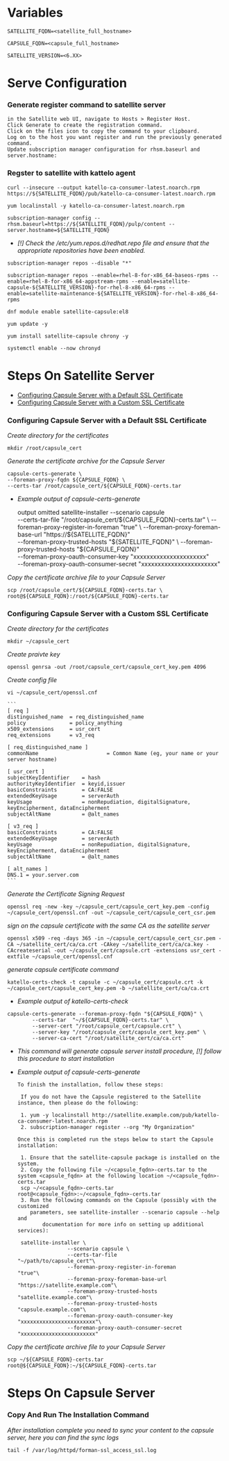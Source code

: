 # Variables

```
SATELLITE_FQDN=<satellite_full_hostname>
```

```
CAPSULE_FQDN=<capsule_full_hostname>
```

```
SATELLITE_VERSION=<6.XX>
```

# Serve Configuration

### Generate register command to satellite server

	in the Satellite web UI, navigate to Hosts > Register Host.
	Click Generate to create the registration command.
	Click on the files icon to copy the command to your clipboard.
	Log on to the host you want register and run the previously generated command.
	Update subscription manager configuration for rhsm.baseurl and server.hostname:

### Regster to satellite with kattelo agent

```
curl --insecure --output katello-ca-consumer-latest.noarch.rpm https://${SATELLITE_FQDN}/pub/katello-ca-consumer-latest.noarch.rpm
```

```
yum localinstall -y katello-ca-consumer-latest.noarch.rpm
```

```
subscription-manager config --rhsm.baseurl=https://${SATELLITE_FQDN}/pulp/content --server.hostname=${SATELLITE_FQDN}
```

* *[!] Check the /etc/yum.repos.d/redhat.repo file and ensure that the appropriate repositories have been enabled.*

```
subscription-manager repos --disable "*"
```

```
subscription-manager repos --enable=rhel-8-for-x86_64-baseos-rpms --enable=rhel-8-for-x86_64-appstream-rpms --enable=satellite-capsule-${SATELLITE_VERSION}-for-rhel-8-x86_64-rpms --enable=satellite-maintenance-${SATELLITE_VERSION}-for-rhel-8-x86_64-rpms
```

```
dnf module enable satellite-capsule:el8
```

```
yum update -y
```

```
yum install satellite-capsule chrony -y
```

```
systemctl enable --now chronyd
```

# Steps On Satellite Server

- [Configuring Capsule Server with a Default SSL Certificate](#Configuring-Capsule-Server-with-a-Default-SSL-Certificate)
- [Configuring Capsule Server with a Custom SSL Certificate](#Configuring-Capsule-Server-with-a-Custom-SSL-Certificate)

### Configuring Capsule Server with a Default SSL Certificate

*Create directory for the certificates*

```
mkdir /root/capsule_cert
```

*Generate the certificate archive for the Capsule Server*

```
capsule-certs-generate \
--foreman-proxy-fqdn ${CAPSULE_FQDN} \
--certs-tar /root/capsule_cert/${CAPSULE_FQDN}-certs.tar
```

* *Example output of capsule-certs-generate*

	output omitted
	satellite-installer --scenario capsule \
	--certs-tar-file "/root/capsule_cert/${CAPSULE_FQDN}-certs.tar" \
	--foreman-proxy-register-in-foreman "true" \
	--foreman-proxy-foreman-base-url "https://${SATELLITE_FQDN}" \
	--foreman-proxy-trusted-hosts "${SATELLITE_FQDN}" \
	--foreman-proxy-trusted-hosts "${CAPSULE_FQDN}" \
	--foreman-proxy-oauth-consumer-key "xxxxxxxxxxxxxxxxxxxxxx" \
	--foreman-proxy-oauth-consumer-secret "xxxxxxxxxxxxxxxxxxxxxxx"

*Copy the certificate archive file to your Capsule Server*

```
scp /root/capsule_cert/${CAPSULE_FQDN}-certs.tar \
root@${CAPSULE_FQDN}:/root/${CAPSULE_FQDN}-certs.tar
```

### Configuring Capsule Server with a Custom SSL Certificate

*Create directory for the certificates*

```
mkdir ~/capsule_cert
```

*Create praivte key*

```
openssl genrsa -out /root/capsule_cert/capsule_cert_key.pem 4096
```

*Create config file*

```
vi ~/capsule_cert/openssl.cnf
```

	```
	[ req ]
	distinguished_name  = req_distinguished_name
	policy              = policy_anything
	x509_extensions     = usr_cert
	req_extensions      = v3_req

	[ req_distinguished_name ]
	commonName                      = Common Name (eg, your name or your server hostname)

	[ usr_cert ]
	subjectKeyIdentifier    = hash
	authorityKeyIdentifier  = keyid,issuer
	basicConstraints        = CA:FALSE
	extendedKeyUsage        = serverAuth
	keyUsage                = nonRepudiation, digitalSignature, keyEncipherment, dataEncipherment
	subjectAltName          = @alt_names

	[ v3_req ]
	basicConstraints        = CA:FALSE
	extendedKeyUsage        = serverAuth
	keyUsage                = nonRepudiation, digitalSignature, keyEncipherment, dataEncipherment
	subjectAltName          = @alt_names

	[ alt_names ]
	DNS.1 = your.server.com
	```


*Generate the Certificate Signing Request*

```
openssl req -new -key ~/capsule_cert/capsule_cert_key.pem -config ~/capsule_cert/openssl.cnf -out ~/capsule_cert/capsule_cert_csr.pem
```

*sign on the capsule certificate with the same CA as the satellite server*

```
openssl x509 -req -days 365 -in ~/capsule_cert/capsule_cert_csr.pem -CA ~/satellite_cert/ca/ca.crt -CAkey ~/satellite_cert/ca/ca.key -CAcreateserial -out ~/capsule_cert/capsule.crt -extensions usr_cert -extfile ~/capsule_cert/openssl.cnf
```

*generate capsule certificate command*

```
katello-certs-check -t capsule -c ~/capsule_cert/capsule.crt -k ~/capsule_cert/capsule_cert_key.pem -b ~/satellite_cert/ca/ca.crt
```

* *Example output of katello-certs-check*

```
capsule-certs-generate --foreman-proxy-fqdn "${CAPSULE_FQDN}" \
        --certs-tar  "~/${CAPSULE_FQDN}-certs.tar" \
        --server-cert "/root/capsule_cert/capsule.crt" \
        --server-key "/root/capsule_cert/capsule_cert_key.pem" \
        --server-ca-cert "/root/satellite_cert/ca/ca.crt"
```
			
* *This command will generate capsule server install procedure, [!] follow this procedure to start installation*
								 
* *Example output of capsule-certs-generate*
        
	```
  	To finish the installation, follow these steps:

 	 If you do not have the Capsule registered to the Satellite instance, then please do the following:

 	 1. yum -y localinstall http://satellite.example.com/pub/katello-ca-consumer-latest.noarch.rpm
 	 2. subscription-manager register --org "My Organization"

  	Once this is completed run the steps below to start the Capsule installation:

 	 1. Ensure that the satellite-capsule package is installed on the system.
 	 2. Copy the following file ~/<capsule_fqdn>-certs.tar to the system <capsule_fqdn> at the following location ~/<capsule_fqdn>-certs.tar
 	 scp ~/<capsule_fqdn>-certs.tar root@<capsule_fqdn>:~/<capsule_fqdn>-certs.tar
 	 3. Run the following commands on the Capsule (possibly with the customized
  	 	parameters, see satellite-installer --scenario capsule --help and
    	 	documentation for more info on setting up additional services):

  	 satellite-installer \
                    --scenario capsule \
                    --certs-tar-file                              "~/path/to/capsule_cert"\
                    --foreman-proxy-register-in-foreman           "true"\
                    --foreman-proxy-foreman-base-url              "https://satellite.example.com"\
                    --foreman-proxy-trusted-hosts                 "satellite.example.com"\
                    --foreman-proxy-trusted-hosts                 "capsule.example.com"\
                    --foreman-proxy-oauth-consumer-key            "xxxxxxxxxxxxxxxxxxxxxxxx"\
                    --foreman-proxy-oauth-consumer-secret         "xxxxxxxxxxxxxxxxxxxxxxxx"
	 ```
	 
*Copy the certificate archive file to your Capsule Server*

```
scp ~/${CAPSULE_FQDN}-certs.tar root@${CAPSULE_FQDN}:~/${CAPSULE_FQDN}-certs.tar
```

# Steps On Capsule Server

### Copy And Run The Installation Command

*After installation complete you need to sync your content to the capsule server, here you can find the sync logs*

```
tail -f /var/log/httpd/forman-ssl_access_ssl.log	
```

